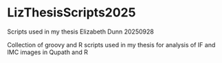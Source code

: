 # LizThesisScripts2025
Scripts used in my thesis
Elizabeth Dunn 20250928

Collection of groovy and R scripts used in my thesis for analysis of IF and IMC images in Qupath and R
